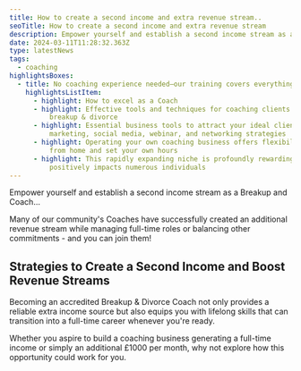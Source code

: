 ```yaml
---
title: How to create a second income and extra revenue stream..
seoTitle: How to create a second income and extra revenue stream
description: Empower yourself and establish a second income stream as a Breakup Coach.
date: 2024-03-11T11:28:32.363Z
type: latestNews
tags:
  - coaching
highlightsBoxes:
  - title: No coaching experience needed—our training covers everything you need
    highlightsListItem:
      - highlight: How to excel as a Coach
      - highlight: Effective tools and techniques for coaching clients dealing with
          breakup & divorce
      - highlight: Essential business tools to attract your ideal clients, including
          marketing, social media, webinar, and networking strategies
      - highlight: Operating your own coaching business offers flexibility - you can work
          from home and set your own hours
      - highlight: This rapidly expanding niche is profoundly rewarding, as it
          positively impacts numerous individuals
---
```

Empower yourself and establish a second income stream as a Breakup and Coach...

Many of our community's Coaches have successfully created an additional revenue stream while managing full-time roles or balancing other commitments - and you can join them!

## Strategies to Create a Second Income and Boost Revenue Streams

Becoming an accredited Breakup & Divorce Coach not only provides a reliable extra income source but also equips you with lifelong skills that can transition into a full-time career whenever you're ready.

Whether you aspire to build a coaching business generating a full-time income or simply an additional £1000 per month, why not explore how this opportunity could work for you.
